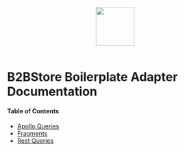 <div align="center">
    <img src="https://raw.githubusercontent.com/orienteed/b2bstore/166e449111bb3c87d78999d7ebe33ff3b5be08cc/app/packages/extensions/images/B2BStoreLogo.svg" width="" height="90">
</div>

</br>

# B2BStore Boilerplate Adapter Documentation

#### Table of Contents

- [Apollo Queries](/src/docs/apolloQueries)
- [Fragments](/src/docs/fragments)
- [Rest Queries](/src/docs/restQueries)
